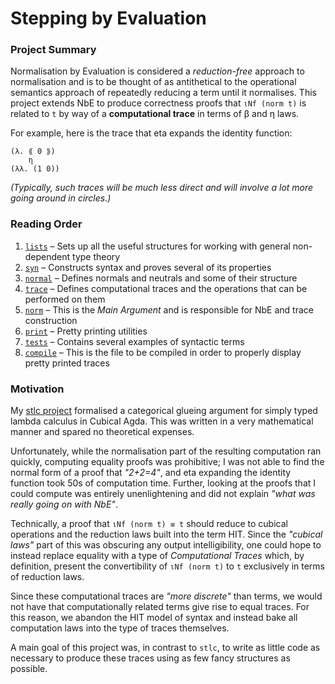 # Stepping by Evaluation

### Project Summary

Normalisation by Evaluation is considered a *reduction-free* approach to normalisation and is to be thought
of as antithetical to the operational semantics approach of repeatedly reducing a term until it normalises.
This project extends NbE to produce correctness proofs that `ιNf (norm t)` is related to `t` by way
of a **computational trace** in terms of β and η laws.

For example, here is the trace that eta expands the identity function:
```
(λ. ⟪ 0 ⟫)
    η
(λλ. (1 0))
```
*(Typically, such traces will be much less direct and will involve a lot more going around in circles.)*

### Reading Order

1. [`lists`](lists.agda) – Sets up all the useful structures for working with general non-dependent type theory
2. [`syn`](syn.agda) – Constructs syntax and proves several of its properties
3. [`normal`](normal.agda) – Defines normals and neutrals and some of their structure
4. [`trace`](trace.agda) – Defines computational traces and the operations that can be performed on them
5. [`norm`](norm.agda) – This is the *Main Argument* and is responsible for NbE and trace construction
6. [`print`](print.agda) – Pretty printing utilities
7. [`tests`](tests.agda) – Contains several examples of syntactic terms
8. [`compile`](compile.agda) – This is the file to be compiled in order to properly display pretty printed traces

### Motivation

My [stlc project](https://github.com/FrozenWinters/stlc/blob/main/README.md) formalised a categorical
glueing argument for simply typed lambda calculus in Cubical Agda. This was written in a very mathematical
manner and spared no theoretical expenses.

Unfortunately, while the normalisation part of the resulting computation ran quickly, computing equality
proofs was prohibitive; I was not able to find the normal form of a proof that *"2+2=4"*, and eta expanding
the identity function took 50s of computation time. Further, looking at the proofs that I could compute
was entirely unenlightening and did not explain *"what was really going on with NbE"*.

Technically, a proof that `ιNf (norm t) ≡ t` should reduce to cubical operations and the reduction laws
built into the term HIT. Since the *"cubical laws"* part of this was obscuring any output intelligibility,
one could hope to instead replace equality with a type of *Computational Traces* which, by definition,
present the convertibility of `ιNf (norm t)` to `t` exclusively in terms of reduction laws.

Since these computational traces are *"more discrete"* than terms, we would not have that computationally
related terms give rise to equal traces. For this reason, we abandon the HIT model of syntax and instead
bake all computation laws into the type of traces themselves.

A main goal of this project was, in contrast to `stlc`, to write as little code as necessary to produce
these traces using as few fancy structures as possible.
